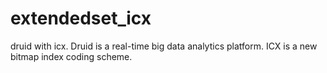 # extendedset_icx
druid with icx. 
Druid is a real-time big data analytics platform.
ICX is a new bitmap index coding scheme.
